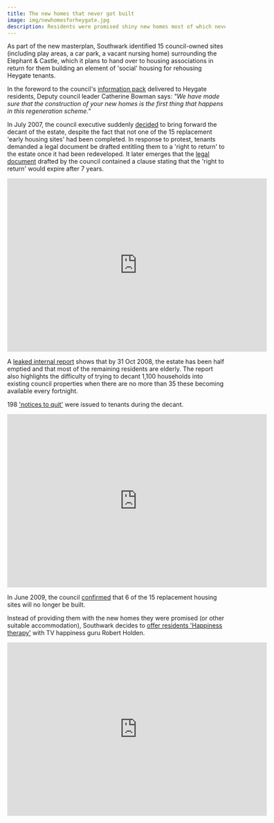 ```yaml
---
title: The new homes that never got built
image: img/newhomesforheygate.jpg
description: Residents were promised shiny new homes most of which never got built and the ones that did weren't built in time.
---
```

As part of the new masterplan, Southwark identified 15 council-owned sites (including play areas, a car park, a vacant nursing home) surrounding the Elephant & Castle, which it plans to hand over to housing associations in return for them building an element of 'social' housing for rehousing Heygate tenants.

In the foreword to the council's [information pack](http://betterelephant.github.com/images/new_homes_for_heygate.pdf) delivered to Heygate residents, Deputy council leader Catherine Bowman says: _"We have made sure that the construction of your new homes is the first thing that happens in this regeneration scheme."_

In July 2007, the council executive suddenly [decided](http://betterelephant.github.com/images/HeygateActionPlan.pdf) to bring forward the decant of the estate, despite the fact that not one of the 15 replacement 'early housing sites' had been completed. In response to protest, tenants demanded a legal document be drafted entitling them to a 'right to return' to the estate once it had been redeveloped. It later emerges that the [legal document](http://betterelephant.github.com/images/righttoreturn.pdf) drafted by the council contained a clause stating that the 'right to return' would expire after 7 years.

<iframe width="600" height="400" align="center" src="https://www.youtube.com/embed/582u1Ah8vgE" frameborder="0" allow="accelerometer; autoplay; encrypted-media; gyroscope; picture-in-picture" allowfullscreen></iframe>

A [leaked internal report](http://heygate.github.io/img/Heygateweeklyhighlightreport.pdf) shows that by 31 Oct 2008, the estate has been half emptied and that most of the remaining residents are elderly. The report also highlights the difficulty of trying to decant 1,100 households into existing council properties when there are no more than 35 these becoming available every fortnight. 

198 ['notices to quit'](http://heygatewashome.org/img/NoticetoQuit.pdf) were issued to tenants during the decant.

<iframe width="600" height="400" src="https://www.youtube.com/embed/E9-cfAdGiFA" frameborder="0" allow="accelerometer; autoplay; encrypted-media; gyroscope; picture-in-picture" allowfullscreen></iframe>

In June 2009, the council [confirmed](http://betterelephant.github.com/images/MajorProjectsBoard18June2009b.pdf) that 6 of the 15 replacement housing sites will no longer be built.

Instead of providing them with the new homes they were promised (or other suitable accommodation), Southwark decides to [offer residents 'Happiness therapy'](http://heygate.github.io/img/CouncilFlyerandLetter_HappinessTherapy.pdf) with TV happiness guru Robert Holden.

<iframe width="600" height="400" src="https://www.youtube.com/embed/HlEszb_Ir58" frameborder="0" allow="accelerometer; autoplay; encrypted-media; gyroscope; picture-in-picture" allowfullscreen></iframe>

